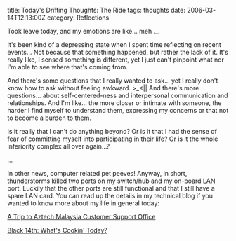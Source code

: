 title: Today's Drifting Thoughts: The Ride
tags: thoughts
date: 2006-03-14T12:13:00Z
category: Reflections

Took leave today, and my emotions are like… meh .\_.

It's been kind of a depressing state when I spent time reflecting on recent events… Not because that something happened, but rather the lack of it. It's really like, I sensed something is different, yet I just can't pinpoint what nor I'm able to see where that's coming from.

And there's some questions that I really wanted to ask… yet I really don't know how to ask without feeling awkward. >\_<|| And there's more questions… about self-centered-ness and interpersonal communication and relationships. And I'm like… the more closer or intimate with someone, the harder I find myself to understand them, expressing my concerns or that not to become a burden to them.

Is it really that I can't do anything beyond? Or is it that I had the sense of fear of committing myself into participating in their life? Or is it the whole inferiority complex all over again…?

…

In other news, computer related pet peeves! Anyway, in short, thunderstorms killed two ports on my switch/hub and my on-board LAN port. Luckily that the other ports are still functional and that I still have a spare LAN card. You can read up the details in my technical blog if you wanted to know more about my life in general today:

[A Trip to Aztech Malaysia Customer Support Office](http://thedigitalbluewave.felixleong.com/2006/03/14/a-trip-to-aztech-customer-support/)

[Black 14th: What's Cookin' Today?](http://thedigitalbluewave.felixleong.com/2006/03/14/black-14th-whats-cookin-today/)
